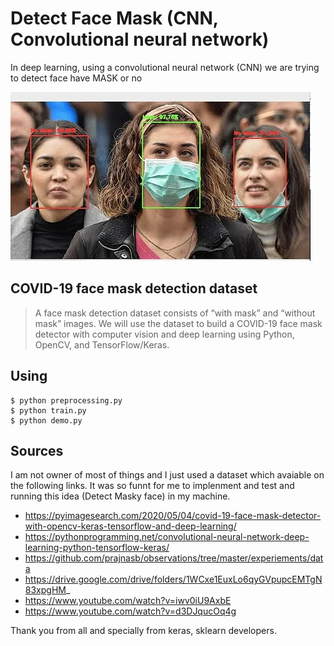 # Detect Face Mask (CNN, Convolutional neural network)

In deep learning, using a convolutional neural network (CNN) we are trying to detect face have MASK or no

![Detect Face Mask - CNN](demo.webp)

## COVID-19 face mask detection dataset



> A face mask detection dataset consists of “with mask” and “without mask” images. We will use the dataset to build a COVID-19 face mask detector with computer vision and deep learning using Python, OpenCV, and TensorFlow/Keras.

## Using

```
$ python preprocessing.py
$ python train.py
$ python demo.py
```

## Sources

I am not owner of most of things and I just used a dataset which avaiable on the following links. It was so funnt for me to implenment and test and running this idea (Detect Masky face) in my machine.

- https://pyimagesearch.com/2020/05/04/covid-19-face-mask-detector-with-opencv-keras-tensorflow-and-deep-learning/
- https://pythonprogramming.net/convolutional-neural-network-deep-learning-python-tensorflow-keras/
- https://github.com/prajnasb/observations/tree/master/experiements/data
- https://drive.google.com/drive/folders/1WCxe1EuxLo6qyGVpupcEMTgN83xpgHM_
- https://www.youtube.com/watch?v=iwv0iU9AxbE
- https://www.youtube.com/watch?v=d3DJqucOq4g

Thank you from all and specially from keras, sklearn developers.
